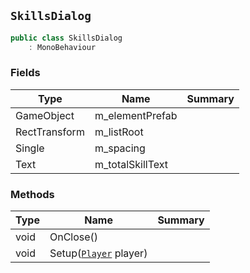 ## `SkillsDialog`

```csharp
public class SkillsDialog
    : MonoBehaviour

```

### Fields

| Type | Name | Summary | 
| --- | --- | --- | 
| GameObject | m_elementPrefab |  | 
| RectTransform | m_listRoot |  | 
| Single | m_spacing |  | 
| Text | m_totalSkillText |  | 


### Methods

| Type | Name | Summary | 
| --- | --- | --- | 
| void | OnClose() |  | 
| void | Setup([`Player`](./Player.md) player) |  | 


